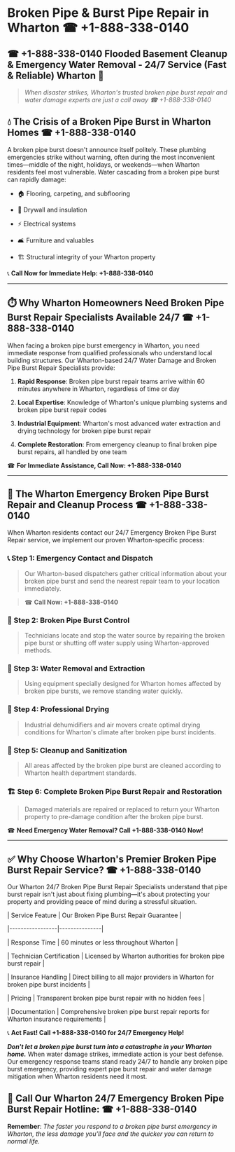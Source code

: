 # Broken Pipe & Burst Pipe Repair in Wharton ☎ +1-888-338-0140  
## ☎ +1-888-338-0140 Flooded Basement Cleanup & Emergency Water Removal - 24/7 Service (Fast & Reliable) Wharton 🚨  

> *When disaster strikes, Wharton's trusted broken pipe burst repair and water damage experts are just a call away ☎ +1-888-338-0140*  

## 💧 The Crisis of a Broken Pipe Burst in Wharton Homes ☎ +1-888-338-0140  

A broken pipe burst doesn't announce itself politely. These plumbing emergencies strike without warning, often during the most inconvenient times—middle of the night, holidays, or weekends—when Wharton residents feel most vulnerable. Water cascading from a broken pipe burst can rapidly damage:  

* 🏠 Flooring, carpeting, and subflooring  
* 🧱 Drywall and insulation  
* ⚡ Electrical systems  
* 🛋️ Furniture and valuables  
* 🏗️ Structural integrity of your Wharton property  

📞 **Call Now for Immediate Help: +1-888-338-0140**  

---  

## ⏱️ Why Wharton Homeowners Need Broken Pipe Burst Repair Specialists Available 24/7 ☎ +1-888-338-0140  

When facing a broken pipe burst emergency in Wharton, you need immediate response from qualified professionals who understand local building structures. Our Wharton-based 24/7 Water Damage and Broken Pipe Burst Repair Specialists provide:  

1. **Rapid Response**: Broken pipe burst repair teams arrive within 60 minutes anywhere in Wharton, regardless of time or day  
2. **Local Expertise**: Knowledge of Wharton's unique plumbing systems and broken pipe burst repair codes  
3. **Industrial Equipment**: Wharton's most advanced water extraction and drying technology for broken pipe burst repair  
4. **Complete Restoration**: From emergency cleanup to final broken pipe burst repairs, all handled by one team  

☎ **For Immediate Assistance, Call Now: +1-888-338-0140**  

---  

## 🔧 The Wharton Emergency Broken Pipe Burst Repair and Cleanup Process ☎ +1-888-338-0140  

When Wharton residents contact our 24/7 Emergency Broken Pipe Burst Repair service, we implement our proven Wharton-specific process:  

### 📞 Step 1: Emergency Contact and Dispatch  
> Our Wharton-based dispatchers gather critical information about your broken pipe burst and send the nearest repair team to your location immediately.  
> ☎ **Call Now: +1-888-338-0140**  

### 🚿 Step 2: Broken Pipe Burst Control  
> Technicians locate and stop the water source by repairing the broken pipe burst or shutting off water supply using Wharton-approved methods.  

### 🌊 Step 3: Water Removal and Extraction  
> Using equipment specially designed for Wharton homes affected by broken pipe bursts, we remove standing water quickly.  

### 💨 Step 4: Professional Drying  
> Industrial dehumidifiers and air movers create optimal drying conditions for Wharton's climate after broken pipe burst incidents.  

### 🧼 Step 5: Cleanup and Sanitization  
> All areas affected by the broken pipe burst are cleaned according to Wharton health department standards.  

### 🏗️ Step 6: Complete Broken Pipe Burst Repair and Restoration  
> Damaged materials are repaired or replaced to return your Wharton property to pre-damage condition after the broken pipe burst.  

☎ **Need Emergency Water Removal? Call +1-888-338-0140 Now!**  

---  

## ✅ Why Choose Wharton's Premier Broken Pipe Burst Repair Service? ☎ +1-888-338-0140  

Our Wharton 24/7 Broken Pipe Burst Repair Specialists understand that pipe burst repair isn't just about fixing plumbing—it's about protecting your property and providing peace of mind during a stressful situation.  

| Service Feature | Our Broken Pipe Burst Repair Guarantee |  
|-----------------|---------------|  
| Response Time | 60 minutes or less throughout Wharton |  
| Technician Certification | Licensed by Wharton authorities for broken pipe burst repair |  
| Insurance Handling | Direct billing to all major providers in Wharton for broken pipe burst incidents |  
| Pricing | Transparent broken pipe burst repair with no hidden fees |  
| Documentation | Comprehensive broken pipe burst repair reports for Wharton insurance requirements |  

📞 **Act Fast! Call +1-888-338-0140 for 24/7 Emergency Help!**  

***Don't let a broken pipe burst turn into a catastrophe in your Wharton home.*** When water damage strikes, immediate action is your best defense. Our emergency response teams stand ready 24/7 to handle any broken pipe burst emergency, providing expert pipe burst repair and water damage mitigation when Wharton residents need it most.  

## 📱 Call Our Wharton 24/7 Emergency Broken Pipe Burst Repair Hotline: ☎ +1-888-338-0140  

**Remember**: *The faster you respond to a broken pipe burst emergency in Wharton, the less damage you'll face and the quicker you can return to normal life.*